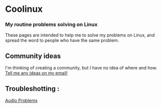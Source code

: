 # Coolinux

### My routine problems solving on Linux

These pages are intended to help me to solve my problems on Linux, and spread the word to people who have the same problem.

## Community ideas

I'm thinking of creating a community, but I have no idea of where and how. [Tell me any ideas on my email!](https://github.com/Inky1003)

## Troubleshotting :

[Audio Problems](audio.md)